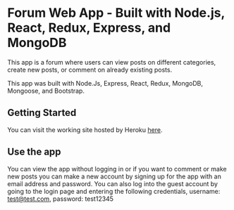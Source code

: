 # Forum Web App - Built with Node.js, React, Redux, Express, and MongoDB

This app is a forum where users can view posts on different categories, create new posts, or comment on already existing posts.

This app was built with Node.Js, Express, React, Redux, MongoDB, Mongoose, and Bootstrap.

## Getting Started


You can visit the working site hosted by Heroku [here](https://forumapp-mern.herokuapp.com/).

## Use the app

You can view the app without logging in or if you want to comment or make new posts you can make a new account by signing up for the app with an email address and password. You can also log into the guest account by going to the login page and entering the following credentials, username: test@test.com, password: test12345
